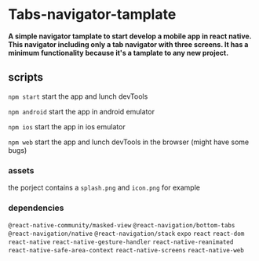 # Tabs-navigator-tamplate

**A simple navigator tamplate to start develop a mobile app in react native.
This navigator including only a tab navigator with three screens.
It has a minimum functionality because it's a tamplate to any new project.**

## scripts

`npm start`
start the app and lunch devTools

`npm android`
start the app in android emulator

`npm ios`
start the app in ios emulator

`npm web`
start the app and lunch devTools in the browser (might have some bugs)


### assets

the porject contains a `splash.png` and `icon.png` for example

### dependencies

 `@react-native-community/masked-view`
 `@react-navigation/bottom-tabs`
 `@react-navigation/native`
 `@react-navigation/stack`
 `expo`
 `react`
 `react-dom`
 `react-native`
 `react-native-gesture-handler`
 `react-native-reanimated`
 `react-native-safe-area-context`
 `react-native-screens`
 `react-native-web`
 
